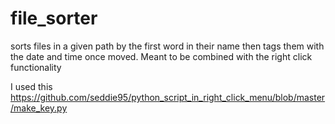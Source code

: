 # file_sorter
sorts files in a given path by the first word in their name then tags them with the date and time once moved. Meant to be combined with the right click functionality

I used this
https://github.com/seddie95/python_script_in_right_click_menu/blob/master/make_key.py
